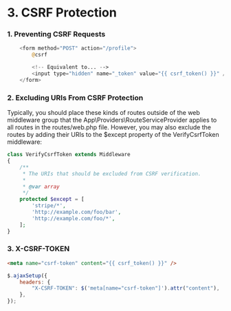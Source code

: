 # 3. CSRF Protection

### 1. Preventing CSRF Requests

```php
    <form method="POST" action="/profile">
        @csrf

        <!-- Equivalent to... -->
        <input type="hidden" name="_token" value="{{ csrf_token() }}" />
    </form>
```

### 2. Excluding URIs From CSRF Protection

Typically, you should place these kinds of routes outside of the web middleware group that
the App\Providers\RouteServiceProvider applies to all routes in the routes/web.php file.
However, you may also exclude the routes by adding their URIs to the $except property of
the VerifyCsrfToken middleware:

```php
class VerifyCsrfToken extends Middleware
{
    /**
     * The URIs that should be excluded from CSRF verification.
     *
     * @var array
     */
    protected $except = [
        'stripe/*',
        'http://example.com/foo/bar',
        'http://example.com/foo/*',
    ];
}
```

### 3. X-CSRF-TOKEN

```html
<meta name="csrf-token" content="{{ csrf_token() }}" />
```

```js
$.ajaxSetup({
    headers: {
        "X-CSRF-TOKEN": $('meta[name="csrf-token"]').attr("content"),
    },
});
```
